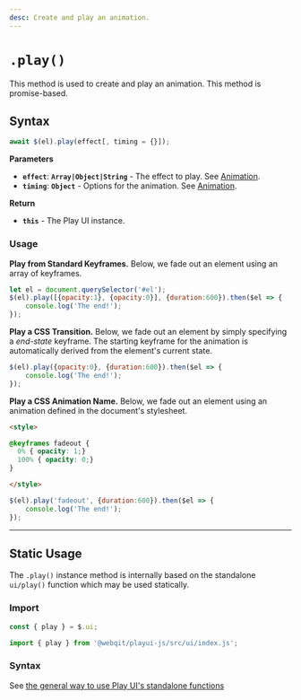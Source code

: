 ```yaml
---
desc: Create and play an animation.
---
```

# `.play()`

This method is used to create and play an animation. This method is promise-based.

## Syntax

```js
await $(el).play(effect[, timing = {}]);
```

**Parameters**

+ **`effect`**: **`Array|Object|String`** - The effect to play. See [Animation](../classes/Animation#parameters).
+ **`timing`**: **`Object`** - Options for the animation. See [Animation](../classes/Animation#parameters).

**Return**

+ **`this`** - The Play UI instance.

### Usage

**Play from Standard Keyframes.** Below, we fade out an element using an array of keyframes.

```js
let el = document.querySelector('#el');
$(el).play([{opacity:1}, {opacity:0}], {duration:600}).then($el => {
    console.log('The end!');
});
```

**Play a CSS Transition.** Below, we fade out an element by simply specifying a *end-state* keyframe. The starting keyframe for the animation is automatically derived from the element's current state.

```js
$(el).play({opacity:0}, {duration:600}).then($el => {
    console.log('The end!');
});
```

**Play a CSS Animation Name.** Below, we fade out an element using an animation defined in the document's stylesheet.

```html
<style>

@keyframes fadeout {
  0% { opacity: 1;}
  100% { opacity: 0;}
}

</style>
```

```js
$(el).play('fadeout', {duration:600}).then($el => {
    console.log('The end!');
});
```

------

## Static Usage

The `.play()` instance method is internally based on the standalone `ui/play()` function which may be used statically.

### Import

```js
const { play } = $.ui;
```
```js
import { play } from '@webqit/playui-js/src/ui/index.js';
```

### Syntax

See [the general way to use Play UI's standalone functions](../../../overview#use-as-descrete-utilities)
